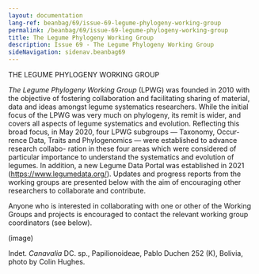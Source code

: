 ```yaml
---
layout: documentation
lang-ref: beanbag/69/issue-69-legume-phylogeny-working-group
permalink: /beanbag/69/issue-69-legume-phylogeny-working-group
title: The Legume Phylogeny Working Group
description: Issue 69 - The Legume Phylogeny Working Group
sideNavigation: sidenav.beanbag69
---
```


THE LEGUME PHYLOGENY WORKING GROUP

*The Legume Phylogeny Working Group* (LPWG) was founded in 2010 with the objective of fostering collaboration and facilitating sharing of material, data and ideas amongst legume systematics researchers. While the initial focus of the LPWG was very much on phylogeny, its remit is wider, and covers all aspects of legume systematics and evolution. Reflecting this broad focus, in May 2020, four LPWG subgroups — Taxonomy, Occur- rence Data, Traits and Phylogenomics — were established to advance research collabo- ration in these four areas which were considered of particular importance to understand the systematics and evolution of legumes. In addition, a new Legume Data Portal was established in 2021 (https://www.legumedata.org/). Updates and progress reports from the working groups are presented below with the aim of encouraging other researchers to collaborate and contribute.

Anyone who is interested in collaborating with one or other of the Working Groups and projects is encouraged to contact the relevant working group coordinators (see below).

(image)

Indet. _Canavalia_ DC. sp., Papilionoideae, Pablo Duchen 252 (K), Bolivia, photo by Colin Hughes.
